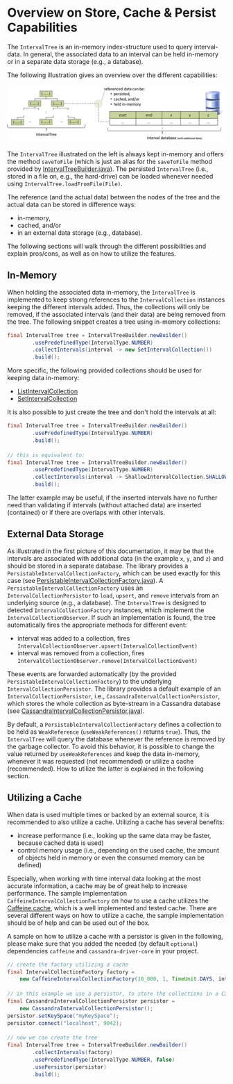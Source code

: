 # Overview on Store, Cache & Persist Capabilities

The `IntervalTree` is an in-memory index-structure used to query interval-data. In general, 
the associated data to an interval can be held in-memory or in a separate data storage (e.g., 
a database).

The following illustration gives an overview over the different capabilities:

<p align="center">
  <img src="store-cache-persist.png" alt="Understanding Store, Cache & Persist" width="600">
</p>

The `IntervalTree` illustrated on the left is always kept in-memory and offers the method 
`saveToFile` (which is just an alias for the `saveToFile` method provided by [IntervalTreeBuilder.java](../src/com/brein/time/timeintervals/indexes/IntervalTree.java)).
The persisted `IntervalTree` (i.e., stored in a file on, e.g., the hard-drive) can be loaded 
whenever needed using `IntervalTree.loadFromFile(File)`.

The reference (and the actual data) between the nodes of the tree and the actual data can be stored in difference ways:
- in-memory,
- cached, and/or
- in an external data storage (e.g., database).

The following sections will walk through the different possibilities and explain pros/cons, as well 
as on how to utilize the features.

## In-Memory

When holding the associated data in-memory, the `IntervalTree` is implemented to keep strong references
to the `IntervalCollection` instances keeping the different intervals added. Thus, the collections will
only be removed, if the associated intervals (and their data) are being removed from the tree. The following
snippet creates a tree using in-memory collections:

```java
final IntervalTree tree = IntervalTreeBuilder.newBuilder()
        .usePredefinedType(IntervalType.NUMBER)
        .collectIntervals(interval -> new SetIntervalCollection())
        .build();
```

More specific, the following provided collections should be used for keeping data in-memory:

- [ListIntervalCollection](../src/com/brein/time/timeintervals/collections/ListIntervalCollection.java)
- [SetIntervalCollection](../src/com/brein/time/timeintervals/collections/SetIntervalCollection.java)

It is also possible to just create the tree and don't hold the intervals at all:

```java
final IntervalTree tree = IntervalTreeBuilder.newBuilder()
        .usePredefinedType(IntervalType.NUMBER)
        .build();
      
// this is equivalent to:
final IntervalTree tree = IntervalTreeBuilder.newBuilder()
        .usePredefinedType(IntervalType.NUMBER)
        .collectIntervals(interval -> ShallowIntervalCollection.SHALLOW_COLLECTION)
        .build();
```

The latter example may be useful, if the inserted intervals have no further need than validating 
if intervals (without attached data) are inserted (contained) or if there are overlaps with other 
intervals.

## External Data Storage

As illustrated in the first picture of this documentation, it may be that the intervals 
are associated with additional data (in the example `x`, `y`, and `z`) and should be stored 
in a separate database. The library provides a `PersistableIntervalCollectionFactory`, which
can be used exactly for this case (see [PersistableIntervalCollectionFactory.java](../src/com/brein/time/timeintervals/collections/PersistableIntervalCollectionFactory.java)). 
A `PersistableIntervalCollectionFactory` uses an `IntervalCollectionPersistor` to `load`, 
`upsert`, and `remove` intervals from an underlying source (e.g., a database). The `IntervalTree`
is designed to detected `IntervalCollectionFactory` instances, which implement the `IntervalCollectionObserver`.
If such an implementation is found, the tree automatically fires the appropriate methods for
different event:

- interval was added to a collection, fires `IntervalCollectionObserver.upsert(IntervalCollectionEvent)`
- interval was removed from a collection, fires `IntervalCollectionObserver.remove(IntervalCollectionEvent)`

These events are forwarded automatically (by the provided `PersistableIntervalCollectionFactory`) to the 
underlying `IntervalCollectionPersistor`. The library provides a default example of an `IntervalCollectionPersistor`, 
i.e., `CassandraIntervalCollectionPersistor`, which stores the whole collection as byte-stream in a Cassandra database 
(see [CassandraIntervalCollectionPersistor.java](../src/com/brein/time/timeintervals/collections/CassandraIntervalCollectionPersistor.java)).

By default, a `PersistableIntervalCollectionFactory` defines a collection to be held as `WeakReference` (`useWeakReferences()` 
returns `true`). Thus, the `IntervalTree` will query the database whenever the reference is removed by the garbage collector. 
To avoid this behavior, it is possible to change the value returned by `useWeakReferences` and keep the data in-memory, whenever
it was requested (not recommended) or utilize a cache (recommended). How to utilize the latter is explained in the following 
section.

## Utilizing a Cache

When data is used multiple times or backed by an external source, it is recommended to also utilize a cache. Utilizing a cache has several benefits:

- increase performance (i.e., looking up the same data may be faster, because cached data is used)
- control memory usage (i.e., depending on the used cache, the amount of objects held in memory or even the consumed memory can be defined)

Especially, when working with time interval data looking at the most accurate information, a cache may be of great help to 
increase performance. The sample implementation `CaffeineIntervalCollectionFactory` on how to use a cache utilizes the
[Caffeine cache](https://github.com/ben-manes/caffeine), which is a well implemented and tested cache. There are several
different ways on how to utilize a cache, the sample implementation should be of help and can be used out of the box.

A sample on how to utilize a cache with a persistor is given in the following, please make sure that you added the needed
(by default `optional`) dependencies `caffeine` and `cassandra-driver-core` in your project.

```java
// create the factory utilizing a cache
final IntervalCollectionFactory factory = 
    new CaffeineIntervalCollectionFactory(10_000, 1, TimeUnit.DAYS, interval -> new SetIntervalCollection());

// in this example we use a persistor, to store the collections in a Cassandra database
final CassandraIntervalCollectionPersistor persistor =
    new CassandraIntervalCollectionPersistor();
persistor.setKeySpace("myKeySpace");
persistor.connect("localhost", 9042);

// now we can create the tree
final IntervalTree tree = IntervalTreeBuilder.newBuilder()
        .collectIntervals(factory)
        .usePredefinedType(IntervalType.NUMBER, false)
        .usePersistor(persistor)
        .build();
```